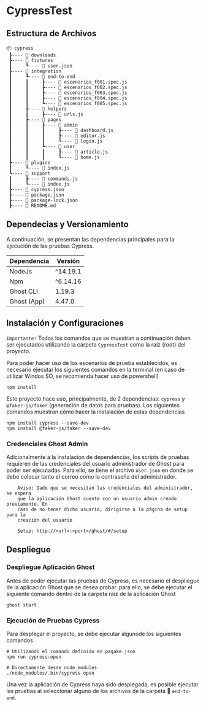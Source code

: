 # CypressTest


## Estructura de Archivos

```
📦 cypress
 ┣---- 📂 downloads
 ┣---- 📂 fixtures
 ┃     ┗---- 📜 user.json
 ┣---- 📂 integration
 ┃     ┗---- 📂 end-to-end
 ┃     ┃     ┣---- 📜 escenarios_f001.spec.js
 ┃     ┃     ┣---- 📜 escenarios_f002.spec.js
 ┃     ┃     ┣---- 📜 escenarios_f003.spec.js
 ┃     ┃     ┣---- 📜 escenarios_f004.spec.js
 ┃     ┃     ┗---- 📜 escenarios_f005.spec.js
 ┃     ┣---- 📂 helpers
 ┃     ┃     ┣---- 📜 urls.js
 ┃     ┣---- 📂 pages
 ┃     ┃     ┣---- 📂 admin
 ┃     ┃     ┃     ┣---- 📜 dashboard.js
 ┃     ┃     ┃     ┣---- 📜 editor.js
 ┃     ┃     ┃     ┗---- 📜 login.js
 ┃     ┃     ┗---- 📂 user
 ┃     ┃     ┃     ┣---- 📜 article.js
 ┃     ┃     ┃     ┗---- 📜 home.js
 ┣---- 📂 plugins
 ┃     ┗---- 📜 index.js
 ┗---- 📂 support
 ┃     ┣---- 📜 commands.js
 ┃     ┗---- 📜 index.js
 ┣---- 📜 cypress.json
 ┣---- 📜 package.json
 ┣---- 📜 package-lock.json
 ┣---- 📜 README.md

```

## Dependecias y Versionamiento

A continuación, se presentan las dependencias principales para la ejecución de las pruebas Cypress.

| Dependencia | Versión  |
| ----------- | -------- |
| NodeJs      | ^14.19.1 |
| Npm         | ^6.14.16 |
| Ghost CLI   | 1.19.3   |
| Ghost (App) | 4.47.0   |

## Instalación y Configuraciones

`Importante!` Todos los comandos que se muestran a continuación deben ser ejecutados utilizando la carpeta `CypressTest` como la raíz (root) del proyecto.

Para poder hacer uso de los escenarios de prueba establecidos, es necesario ejecutar los siguientes comandos en la terminal (en caso de utilizar Windos SO, se recomienda hacer uso de powershell)

```shell
npm install
```

Este proyecto hace uso, principalmente, de 2 dependencias: `cypress` y  `@faker-js/faker` (generación de datos para pruebas). Los siguientes comandos muestran cómo hacer la instalación de estas dependencias

```shell
npm install cypress --save-dev
npm install @faker-js/faker --save-dev
```

### Credenciales Ghost Admin
Adicionalmente a la instalación de dependencias, los scripts de pruebas requieren de las credenciales del usuario administrador de Ghost para poder ser ejecutadas. Para ello, se tiene el archivo `user.json` en donde se debe colocar tanto el correo como la contraseña del administrador.

~~~
    Aviso: Dado que se necesitan las credenciales del administrador, se espera
    que la aplicación Ghost cuente con un usuario admin creado previamente. En
    caso de no tener dicho usuario, dirigirse a la página de setup para la
    creación del usuario
    
    Setup: http://<url>:<port>/ghost/#/setup
~~~


## Despliegue

### Despliegue Aplicación Ghost

Antes de poder ejecutar las pruebas de Cypress, es necesario el despliegue de la aplicación Ghost que se desea probar. para ello, se debe ejecutar el siguiente comando dentro de la carpeta raíz de la aplicación Ghost

```shell
ghost start
```

### Ejecución de Pruebas Cypress
Para desplegar el proyecto, se debe ejecutar algunode los siguientes comandos

```shell
# Utilizando el comando definido en pagake.json
npm run cypress:open

# Directamente desde node_modules
./node_modules/.bin/cypress open
```

Una vez la aplicación de Cypress haya sido desplegada, es posible ejecutar las pruebas al seleccionar alguno de los archivos de la carpeta 📂 `end-to-end`.